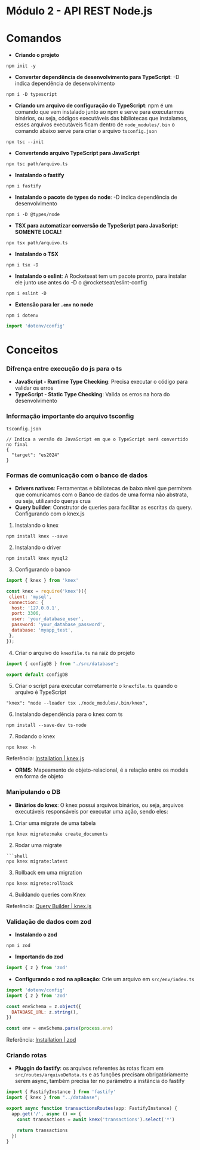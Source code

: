 # Módulo 2 - API REST Node.js

# Comandos

- **Criando o projeto**
```shell
npm init -y
```

- **Converter dependência de desenvolvimento para TypeScript**: -D indica dependência de desenvolvimento
```shell
npm i -D typescript
```

- **Criando um arquivo de configuração do TypeScript**: npm é um comando que vem instalado junto ao npm e serve para
executarmos binários, ou seja, códigos executáveis das bibliotecas que instalamos, esses arquivos executáveis ficam dentro de
`node_modules/.bin` o comando abaixo serve para criar o arquivo `tsconfig.json`
```shell
npx tsc --init
```

- **Convertendo arquivo TypeScript para JavaScript**
```shell
npx tsc path/arquivo.ts
```

- **Instalando o fastify**
```shell
npm i fastify
```

- **Instalando o pacote de types do node**: -D indica dependência de desenvolvimento
```shell
npm i -D @types/node
```

- **TSX para automatizar conversão de TypeScript para JavaScript**: **SOMENTE LOCAL!**
```shell
npx tsx path/arquivo.ts
```

- **Instalando o TSX**
```shell
npm i tsx -D
```

- **Instalando o eslint**: A Rocketseat tem um pacote pronto, para instalar ele junto use antes do -D o @rocketseat/eslint-config
```shell
npm i eslint -D
```

- **Extensão para ler `.env` no node**
```shell
npm i dotenv
```
```js
import 'dotenv/config'
```

# Conceitos

### Difrença entre execução do js para o ts

- **JavaScript - Runtime Type Checking**: Precisa executar o código para validar os erros
- **TypeScript - Static Type Checking**: Valida os erros na hora do desenvolvimento

### Informação importante do arquivo tsconfig
`tsconfig.json`

```
// Indica a versão do JavaScript em que o TypeScript será convertido no final
{
  "target": "es2024"
}
```

### Formas de comunicação com o banco de dados

- **Drivers nativos**: Ferramentas e bibliotecas de baixo nível que permitem
 que comunicamos com o Banco de dados de uma forma não abstrata, ou seja, utilizando querys crua
- **Query builder**: Construtor de queries para facilitar as escritas da query. Configurando com o knex.js
1. Instalando o knex
```shell
npm install knex --save
```

2. Instalando o driver
```shell
npm install knex mysql2
```

3. Configurando o banco
```js
import { knex } from 'knex'

const knex = require('knex')({
 client: 'mysql',
 connection: {
  host: '127.0.0.1',
  port: 3306,
  user: 'your_database_user',
  password: 'your_database_password',
  database: 'myapp_test',
 },
});
```

4. Criar o arquivo do `knexfile.ts` na raíz do projeto
```js
import { configDB } from "./src/database";

export default configDB
```

5. Criar o script para executar corretamente o `knexfile.ts` quando o arquivo é TypeScript
```shell
"knex": "node --loader tsx ./node_modules/.bin/knex",
```

6. Instalando dependência para o knex com ts
```
npm install --save-dev ts-node
```

7. Rodando o knex
```shell
npx knex -h
```

Referência: [Installation | knex.js](https://knexjs.org/guide/)

- **ORMS**: Mapeamento de objeto-relacional, é a relação entre os models em forma de objeto

### Manipulando o DB

- **Binários do knex**: O knex possui arquivos binários, ou seja, arquivos executáveis
responsáveis por executar uma ação, sendo eles:

1. Criar uma migrate de uma tabela
```shell
npx knex migrate:make create_documents
```

2. Rodar uma migrate
```shell
```shell
npx knex migrate:latest
```

3. Rollback em uma migration
```shell
npx knex migrete:rollback
```

4. Buildando queries com Knex

Referência: [Query Builder | knex.js](https://knexjs.org/guide/query-builder.html)

### Validação de dados com zod

- **Instalando o zod**
```shell
npm i zod
```

- **Importando do zod**
```js
import { z } from 'zod'
```

- **Configurando o zod na aplicação**: Crie um arquivo em `src/env/index.ts`
```js
import 'dotenv/config'
import { z } from 'zod'

const envSchema = z.object({
  DATABASE_URL: z.string(),
})

const env = envSchema.parse(process.env)
```

Referência: [Installation | zod](https://zod.dev/?id=installation)

### Criando rotas

- **Pluggin do fastify**: os arquivos referentes às rotas ficam em `src/routes/arquivoDeRota.ts` e as
funções precisam obrigatóriamente serem async, também precisa ter no parâmetro a instância do fastify

```js
import { FastifyInstance } from 'fastify'
import { knex } from "../database";

export async function transactionsRoutes(app: FastifyInstance) {
  app.get('/', async () => {
    const transactions = await knex('transactions').select('*')

    return transactions
  })
}
```